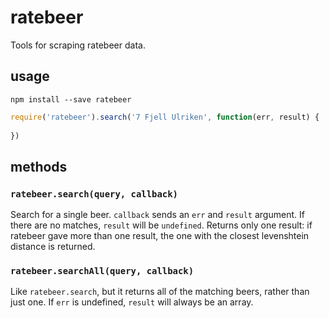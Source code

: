 # ratebeer

Tools for scraping ratebeer data.

## usage

```
npm install --save ratebeer
```

```javascript
require('ratebeer').search('7 Fjell Ulriken', function(err, result) {
  
})
```

## methods

### `ratebeer.search(query, callback)`

Search for a single beer. `callback` sends an `err` and `result` argument. If
there are no matches, `result` will be `undefined`. Returns only one result: if 
ratebeer gave more than one result, the one with the closest levenshtein distance
is returned.

### `ratebeer.searchAll(query, callback)`

Like `ratebeer.search`, but it returns all of the matching beers, rather than just
one. If `err` is undefined, `result` will always be an array.

